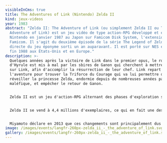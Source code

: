 ```yaml
---
visibleInCms: true
title: The Adventures of Link (Nintendo) Zelda II
kind: jeux-videos
year: 1983
abstract: "Zelda II: The Adventure of Link (ou simplement Zelda II ou The
  Adventure of Link) est un jeu vidéo de type action-RPG développé et édité par
  Nintendo en janvier 1987 au Japon sur Famicom Disk System, l'extension de la
  Famicom. Il s'agit du deuxième épisode de la série The Legend of Zelda, suite
  directe du jeu éponyme sorti un an auparavant. Il est porté sur NES et édité
  fin 1988 aux États-Unis et en Europe."
description: >-
  Quelques années après la victoire de Link dans le premier opus, le royaume
  d'Hyrule est mis à mal par les sbires de Ganon qui cherchent à mettre la main
  sur Link, afin d'accomplir la résurrection de leur chef. Link repart à
  l'aventure pour trouver la Triforce du Courage qui va lui permettre de
  réveiller la princesse Zelda, endormie depuis de nombreuses années par un sort
  maléfique, et empêcher le retour de Ganon.


  Zelda II est un jeu d'action-RPG alternant des phases d'exploration sur une carte du monde en vue de dessus et des phases d'actions en vue à défilement horizontal. La vue latérale, imaginée par Shigeru Miyamoto, est une nouveauté, tout comme l'atmosphère plus mature ou l'ajout d'éléments de jeu de rôle empruntés à Dragon Quest tels que le système d'expérience, la magie, la puissance de l'attaque et le niveau de vie. Nintendo met en place un système de combat novateur, basé sur la hauteur d'attaque et de défense, mais qui permet aussi d'attaquer tout en sautant vers le haut ou vers le bas. Le système de progression des aptitudes et la complexité des combats font de Zelda II un jeu à la difficulté élevée.


  Zelda II se vend à 4,4 millions d'exemplaires, ce qui en fait une des meilleures ventes de la NES. À sa sortie, le jeu est très bien accueilli par la presse spécialisée qui considère que l'ajout de phases de jeu en vue latérale et d'éléments de jeu de rôle sont des avancées significatives qui en font un jeu « incontournable ». Les critiques notent cependant que les changements apportés dénotent radicalement du premier jeu de la série qui a pourtant posé les bases du jeu d'action-aventure et obtenu un succès commercial phénoménal avec 6,5 millions d'exemplaires vendus. Le jeu surprend les fans comme une partie des observateurs, qui considèrent par la suite le jeu comme le mouton noir de la série. 


  Miyamoto déclare en 2013 que ces changements sont principalement dus au renouvellement quasi complet de l'équipe de développement, à la limitation des capacités de la NES et au développement du jeu en lui-même, qui n'a pas su dépasser le stade des idées proposées au départ. Il exprime également ses regrets concernant ce jeu pour lui non abouti et estime que l'équipe aurait pu faire plus.
image: /images/events/langfr-260px-zelda_ii_-_the_adventure_of_link.svg.png
gallery: /images/events/langfr-260px-zelda_ii_-_the_adventure_of_link.svg.png
---
```

